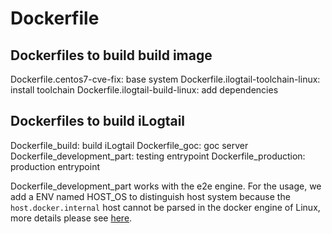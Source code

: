 # Dockerfile

## Dockerfiles to build build image

Dockerfile.centos7-cve-fix: base system
Dockerfile.ilogtail-toolchain-linux: install toolchain
Dockerfile.ilogtail-build-linux: add dependencies

## Dockerfiles to build iLogtail

Dockerfile_build: build iLogtail
Dockerfile_goc: goc server
Dockerfile_development_part: testing entrypoint
Dockerfile_production: production entrypoint

Dockerfile_development_part works with the e2e engine. For the usage, we add a ENV named HOST_OS to distinguish host system because the `host.docker.internal` host cannot be parsed in the docker engine of Linux, more details please see [here](https://github.com/docker/for-linux/issues/264).
